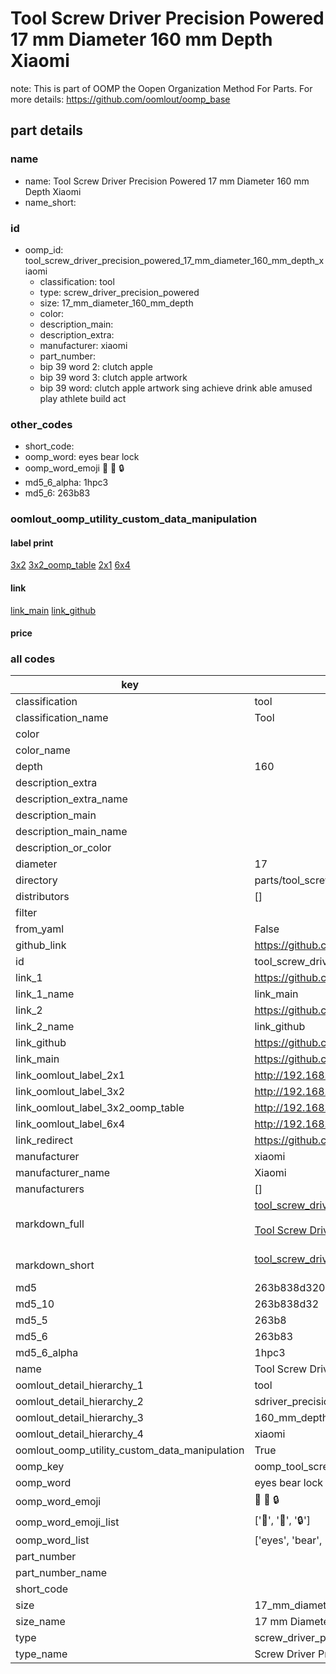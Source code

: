 # Tool Screw Driver Precision Powered 17 mm Diameter 160 mm Depth Xiaomi  

note: This is part of OOMP the Oopen Organization Method For Parts. For more details: https://github.com/oomlout/oomp_base

##  part details
  







### name
* name: Tool Screw Driver Precision Powered 17 mm Diameter 160 mm Depth Xiaomi
* name_short: 
### id
* oomp_id: tool_screw_driver_precision_powered_17_mm_diameter_160_mm_depth_xiaomi
  * classification: tool
  * type: screw_driver_precision_powered
  * size: 17_mm_diameter_160_mm_depth
  * color: 
  * description_main: 
  * description_extra: 
  * manufacturer: xiaomi
  * part_number: 
  * bip 39 word 2: clutch apple
  * bip 39 word 3: clutch apple artwork
  * bip 39 word: clutch apple artwork sing achieve drink able amused play athlete build act

### other_codes
* short_code: 
* oomp_word: eyes bear lock
* oomp_word_emoji :eyes: :bear: :lock:
* md5_6_alpha: 1hpc3
* md5_6: 263b83






### oomlout_oomp_utility_custom_data_manipulation
#### label print
[3x2](http://192.168.1.245:1112/?label=oomp%201hpc3)
[3x2_oomp_table](http://192.168.1.108:1112/?label=oomp%201hpc3)
[2x1](http://192.168.1.242:1112/?label=oomp%201hpc3)
[6x4](http://192.168.1.55:1112/?label=oomp%201hpc3)    

#### link

[link_main](https://github.com/oomlout/oomlout_oomp_version_1_messy/tree/main/parts/tool_screw_driver_precision_powered_17_mm_diameter_160_mm_depth_xiaomi) [link_github](https://github.com/oomlout/oomlout_oomp_version_1_messy/tree/main/parts/tool_screw_driver_precision_powered_17_mm_diameter_160_mm_depth_xiaomi)                             

#### price







### all codes 
| key | value |  
| --- | --- |  
| classification | tool |  
| classification_name | Tool |  
| color |  |  
| color_name |  |  
| depth | 160 |  
| description_extra |  |  
| description_extra_name |  |  
| description_main |  |  
| description_main_name |  |  
| description_or_color |   |  
| diameter | 17 |  
| directory | parts/tool_screw_driver_precision_powered_17_mm_diameter_160_mm_depth_xiaomi |  
| distributors | [] |  
| filter |  |  
| from_yaml | False |  
| github_link | https://github.com/oomlout/oomlout_oomp_part_src/tree/main/parts/tool_screw_driver_precision_powered_17_mm_diameter_160_mm_depth_xiaomi |  
| id | tool_screw_driver_precision_powered_17_mm_diameter_160_mm_depth_xiaomi |  
| link_1 | https://github.com/oomlout/oomlout_oomp_version_1_messy/tree/main/parts/tool_screw_driver_precision_powered_17_mm_diameter_160_mm_depth_xiaomi |  
| link_1_name | link_main |  
| link_2 | https://github.com/oomlout/oomlout_oomp_version_1_messy/tree/main/parts/tool_screw_driver_precision_powered_17_mm_diameter_160_mm_depth_xiaomi |  
| link_2_name | link_github |  
| link_github | https://github.com/oomlout/oomlout_oomp_version_1_messy/tree/main/parts/tool_screw_driver_precision_powered_17_mm_diameter_160_mm_depth_xiaomi |  
| link_main | https://github.com/oomlout/oomlout_oomp_version_1_messy/tree/main/parts/tool_screw_driver_precision_powered_17_mm_diameter_160_mm_depth_xiaomi |  
| link_oomlout_label_2x1 | http://192.168.1.242:1112/?label=oomp%201hpc3 |  
| link_oomlout_label_3x2 | http://192.168.1.245:1112/?label=oomp%201hpc3 |  
| link_oomlout_label_3x2_oomp_table | http://192.168.1.108:1112/?label=oomp%201hpc3 |  
| link_oomlout_label_6x4 | http://192.168.1.55:1112/?label=oomp%201hpc3 |  
| link_redirect | https://github.com/oomlout/oomlout_oomp_version_1_messy/tree/main/parts/tool_screw_driver_precision_powered_17_mm_diameter_160_mm_depth_xiaomi |  
| manufacturer | xiaomi |  
| manufacturer_name | Xiaomi |  
| manufacturers | [] |  
| markdown_full | [tool_screw_driver_precision_powered_17_mm_diameter_160_mm_depth_xiaomi](none)<br>[](none)<br>[Tool Screw Driver Precision Powered 17 Mm Diameter 160 Mm Depth Xiaomi](none)<br><br> |  
| markdown_short | [tool_screw_driver_precision_powered_17_mm_diameter_160_mm_depth_xiaomi](none)<br><br> |  
| md5 | 263b838d320820090c00ec941a42a964 |  
| md5_10 | 263b838d32 |  
| md5_5 | 263b8 |  
| md5_6 | 263b83 |  
| md5_6_alpha | 1hpc3 |  
| name | Tool Screw Driver Precision Powered 17 mm Diameter 160 mm Depth Xiaomi |  
| oomlout_detail_hierarchy_1 | tool |  
| oomlout_detail_hierarchy_2 | sdriver_precision_powered |  
| oomlout_detail_hierarchy_3 | 160_mm_depth |  
| oomlout_detail_hierarchy_4 | xiaomi |  
| oomlout_oomp_utility_custom_data_manipulation | True |  
| oomp_key | oomp_tool_screw_driver_precision_powered_17_mm_diameter_160_mm_depth_xiaomi |  
| oomp_word | eyes bear lock |  
| oomp_word_emoji | :eyes: :bear: :lock: |  
| oomp_word_emoji_list | [':eyes:', ':bear:', ':lock:'] |  
| oomp_word_list | ['eyes', 'bear', 'lock'] |  
| part_number |  |  
| part_number_name |  |  
| short_code |  |  
| size | 17_mm_diameter_160_mm_depth |  
| size_name | 17 mm Diameter 160 mm Depth |  
| type | screw_driver_precision_powered |  
| type_name | Screw Driver Precision Powered |  
